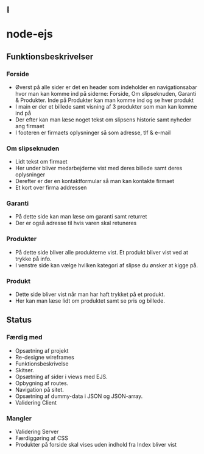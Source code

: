 :turtle:

node-ejs
========
## Funktionsbeskrivelser
### Forside
* Øverst på alle sider er det en header som indeholder en navigationsabar hvor man kan komme ind på siderne: Forside, Om slipseknuden, Garanti & Produkter. Inde på Produkter kan man komme ind og se hver produkt
* I main er der et billede samt visning af 3 produkter som man kan komme ind på
* Der efter kan man læse noget tekst om slipsens historie samt nyheder ang firmaet
* I footeren er firmaets oplysninger så som adresse, tlf & e-mail

### Om slipseknuden
* Lidt tekst om firmaet 
* Her under bliver medarbejderne vist med deres billede samt deres oplysninger
* Derefter er der en kontaktformular så man kan kontakte firmaet
* Et kort over firma addressen

### Garanti
* På dette side kan man læse om garanti samt returret
* Der er også adresse til hvis varen skal retuneres


### Produkter
* På dette side bliver alle produkterne vist. Et produkt bliver vist ved at trykke på info.
* I venstre side kan vælge hvilken kategori af slipse du ønsker at kigge på.


### Produkt
* Dette side bliver vist når man har haft trykket på et produkt.
* Her kan man læse lidt om produktet samt se pris og billede.


## Status
### Færdig med
* Opsætning af projekt
* Re-designe wireframes
* Funktionsbeskrivelse
* Skitser.
* Opsætning af sider i views med EJS.
* Opbygning af routes.
* Navigation på sitet.
* Opsætning af dummy-data i JSON og JSON-array.
* Validering Client

### Mangler
* Validering Server
* Færdiggøring af CSS
* Produkter på forside skal vises uden indhold fra Index bliver vist

